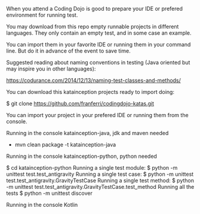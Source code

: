 
When you attend a Coding Dojo is good to prepare your IDE or prefered environment for running test.

You may download from this repo empty runnable projects in different languages.
They only contain an empty test, and in some case an example.

You can import them in your favorite IDE or running them in your command line. But do it in advance of the event to save time.

Suggested reading about naming conventions in testing (Java oriented but may inspire you in other languages):

https://codurance.com/2014/12/13/naming-test-classes-and-methods/

You can download this katainception projects ready to import doing:

$ git clone https://github.com/franferri/codingdojo-katas.git

You can import your project in your prefered IDE or running them from the console.

Running in the console katainception-java, jdk and maven needed
* mvn clean package -t katainception-java

Running in the console katainception-python, python needed

$ cd katainception-python
Running a single test module:
$ python -m unittest test.test_antigravity
Running a single test case:
$ python -m unittest test.test_antigravity.GravityTestCase
Running a single test method:
$ python -m unittest test.test_antigravity.GravityTestCase.test_method
Running all the tests
$ python -m unittest discover

Running in the console Kotlin